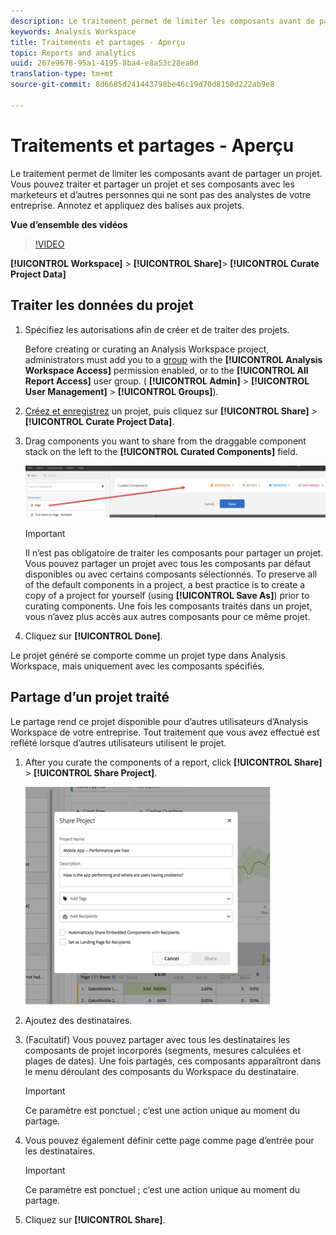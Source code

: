 ```yaml
---
description: Le traitement permet de limiter les composants avant de partager un projet. Vous pouvez traiter et partager un projet et ses composants avec les marketeurs et d’autres personnes qui ne sont pas des analystes de votre entreprise. Annotez et appliquez des balises aux projets.
keywords: Analysis Workspace
title: Traitements et partages - Aperçu
topic: Reports and analytics
uuid: 267e9678-95a1-4195-8ba4-e8a53c28ea0d
translation-type: tm+mt
source-git-commit: 8d6685d241443798be46c19d70d8150d222ab9e8

---
```



# Traitements et partages - Aperçu

Le traitement permet de limiter les composants avant de partager un projet. Vous pouvez traiter et partager un projet et ses composants avec les marketeurs et d’autres personnes qui ne sont pas des analystes de votre entreprise. Annotez et appliquez des balises aux projets.

**Vue d’ensemble des vidéos**

>[!VIDEO](https://www.youtube.com/watch?v=LJJRskdmlOg&amp;index=79&amp;t=0s&amp;list=PL2tCx83mn7GuNnQdYGOtlyCu0V5mEZ8sS)

**[!UICONTROL Workspace]** > **[!UICONTROL Share]**> **[!UICONTROL Curate Project Data]**

## Traiter les données du projet

1. Spécifiez les autorisations afin de créer et de traiter des projets.

   Before creating or curating an Analysis Workspace project, administrators must add you to a [group](https://docs.adobe.com/content/help/fr-FR/analytics/admin/user-product-management/user-groups/groups.html) with the **[!UICONTROL Analysis Workspace Access]** permission enabled, or to the **[!UICONTROL All Report Access]** user group. ( **[!UICONTROL Admin]** > **[!UICONTROL User Management]** > **[!UICONTROL Groups]**).

1. [Créez et enregistrez](/help/analyze/analysis-workspace/build-workspace-project/t-freeform-project.md) un projet, puis cliquez sur **[!UICONTROL Share]** > **[!UICONTROL Curate Project Data]**.
1. Drag components you want to share from the draggable component stack on the left to the **[!UICONTROL Curated Components]** field.

   ![](assets/curated-components.png)

   >[!IMPORTANT]
   >
   >Il n’est pas obligatoire de traiter les composants pour partager un projet. Vous pouvez partager un projet avec tous les composants par défaut disponibles ou avec certains composants sélectionnés. To preserve all of the default components in a project, a best practice is to create a copy of a project for yourself (using **[!UICONTROL Save As]**) prior to curating components. Une fois les composants traités dans un projet, vous n’avez plus accès aux autres composants pour ce même projet.

1. Cliquez sur **[!UICONTROL Done]**.

Le projet généré se comporte comme un projet type dans Analysis Workspace, mais uniquement avec les composants spécifiés.

## Partage d’un projet traité

Le partage rend ce projet disponible pour d’autres utilisateurs d’Analysis Workspace de votre entreprise. Tout traitement que vous avez effectué est reflété lorsque d’autres utilisateurs utilisent le projet.

1. After you curate the components of a report, click **[!UICONTROL Share]** > **[!UICONTROL Share Project]**.

   ![](assets/share_component.png)

1. Ajoutez des destinataires.
1. (Facultatif) Vous pouvez partager avec tous les destinataires les composants de projet incorporés (segments, mesures calculées et plages de dates). Une fois partagés, ces composants apparaîtront dans le menu déroulant des composants du Workspace du destinataire.

   >[!IMPORTANT]
   >
   >Ce paramètre est ponctuel ; c’est une action unique au moment du partage.

1. Vous pouvez également définir cette page comme page d’entrée pour les destinataires.

   >[!IMPORTANT]
   >
   >Ce paramètre est ponctuel ; c’est une action unique au moment du partage.

1. Cliquez sur **[!UICONTROL Share]**.

<!-- 

<p> <b>Annotate and tag a project</b> </p> 
<p>An alternative way to collaborate on a project is to use the Information panel. This panel will be re-introduced in an upcoming release. </p> 
<p> </p> 
<ul id="ul_EFD045FD9F3B4BF8A70637B00EE0BC9C"> 
 <li id="li_EC6C5EAF9C234E76BDA7FF0226B82083">Tag reports for sharing. </li> 
 <li id="li_CF6A438C55F847F8890F8CB674CAA4F7">Specify the recipient (filter by permission group or user name), the storage folder. In-product notifications let users know that they have a shared report waiting. </li> 
 <li id="li_C8E088DA43024277908705CB0F3A142A">Write messages or report descriptions for recipients. </li> 
 <li id="li_342EB4758C344B859757E23691068FA3"> Select the dimensions, metrics, and segments to recommend to a non-analyst colleague, who can view the report you are curating and sharing. Curating the component gives the recipient access to those components, based on their permission settings. </li> 
 <li id="li_6487500F9315481599B7F3897998879F"> Add suggested items to a previously configured report. These new items exist as recommended selectable options. </li> 
</ul>

 -->

